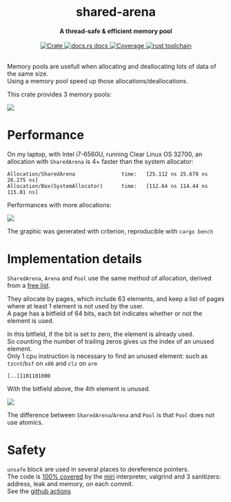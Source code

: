 <h1 align="center">shared-arena</h1>
<div align="center">
  <strong>
    A thread-safe & efficient memory pool
  </strong>
</div>


<br />

<div align="center">
  <!-- crates.io -->
  <a href="https://crates.io/crates/shared_arena">
    <img src="https://img.shields.io/crates/v/shared-arena?style=flat-square"
         alt="Crate" />
  </a>
  <!-- docs.rs docs -->
  <a href="https://docs.rs/shared_arena">
    <img src="https://img.shields.io/badge/docs-latest-blue.svg?style=flat-square"
      alt="docs.rs docs" />
  </a>
  <!-- Coverage -->
  <a href="https://codecov.io/gh/sebastiencs/shared-arena/tree/master/src">
    <img src="https://img.shields.io/codecov/c/github/sebastiencs/shared-arena?style=flat-square"
         alt="Coverage" />
  </a>
  <!-- Rust toolchain -->
  <a href="https://github.com/sebastiencs/shared-arena">
    <img src="https://img.shields.io/badge/rust-stable-blue?style=flat-square"
         alt="rust toolchain" />
  </a>
</div>

<br />

Memory pools are usefull when allocating and deallocating lots of data of the same size.  
Using a memory pool speed up those allocations/deallocations.  

This crate provides 3 memory pools:

![](https://raw.githubusercontent.com/sebastiencs/shared-arena/images/table.svg)

# Performance

On my laptop, with Intel i7-6560U, running Clear Linux OS 32700, an allocation with `SharedArena` is 4+ faster than the
system allocator:

```
Allocation/SharedArena               time:   [25.112 ns 25.678 ns 26.275 ns]
Allocation/Box(SystemAllocator)      time:   [112.64 ns 114.44 ns 115.81 ns]
```

Performances with more allocations:

![](https://raw.githubusercontent.com/sebastiencs/shared-arena/images/bench.svg)

The graphic was generated with criterion, reproducible with `cargo bench`

# Implementation details

`SharedArena`, `Arena` and `Pool` use the same method of allocation, derived from a [free list](https://en.wikipedia.org/wiki/Free_list).  

They allocate by pages, which include 63 elements, and keep a list of pages where at least 1 element is not used by the user.  
A page has a bitfield of 64 bits, each bit indicates whether or not the element is used.  

In this bitfield, if the bit is set to zero, the element is already used.  
So counting the number of trailing zeros gives us the index of an unused element.  
Only 1 cpu instruction is necessary to find an unused element: such as `tzcnt`/`bsf` on `x86` and `clz` on `arm`

```
[..]1101101000
```
With the bitfield above, the 4th element is unused.  

![](https://raw.githubusercontent.com/sebastiencs/shared-arena/images/shared_arena.svg)

The difference between `SharedArena`/`Arena` and `Pool` is that `Pool` does not use atomics.  


# Safety

`unsafe` block are used in several places to dereference pointers.  
The code is [100% covered](https://codecov.io/gh/sebastiencs/shared-arena/tree/master/src) by the [miri](https://github.com/rust-lang/miri) interpreter, valgrind and 3 sanitizers: address, leak and memory, on each commit.  
See the [github actions](https://github.com/sebastiencs/shared-arena/actions)

